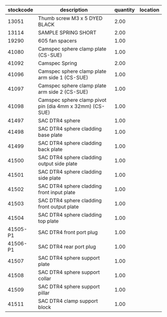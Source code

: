 |stockcode|description|quantity|location|
|---------|-----------|--------|--------|
|13051|Thumb screw M3 x 5 DYED BLACK|2.00||
|13114|SAMPLE SPRING SHORT|2.00||
|19290|605 fan spacers|1.00||
|41080|Camspec sphere clamp plate (CS-SUE)|1.00||
|41092|Camspec Spring|2.00||
|41096|Camspec sphere clamp plate arm side 1 (CS-SUE)|1.00||
|41097|Camspec sphere clamp plate arm side 2 (CS-SUE)|1.00||
|41098|Camspec sphere clamp pivot pin (dia 4mm x 32mm) (CS-SUE)|1.00||
|41497|SAC DTR4 sphere|1.00||
|41498|SAC DTR4 sphere cladding base plate|1.00||
|41499|SAC DTR4 sphere cladding back plate|1.00||
|41500|SAC DTR4 sphere cladding output side plate|1.00||
|41501|SAC DTR4 sphere cladding side plate|1.00||
|41502|SAC DTR4 sphere cladding front input plate|1.00||
|41503|SAC DTR4 sphere cladding front output plate|1.00||
|41504|SAC DTR4 sphere cladding top plate|1.00||
|41505-P1|SAC DTR4 front port plug|1.00||
|41506-P1|SAC DTR4 rear port plug|1.00||
|41507|SAC DTR4 sphere support plate|1.00||
|41508|SAC DTR4 sphere support collar|1.00||
|41509|SAC DTR4 sphere support pillar|1.00||
|41511|SAC DTR4 clamp support block|1.00||
